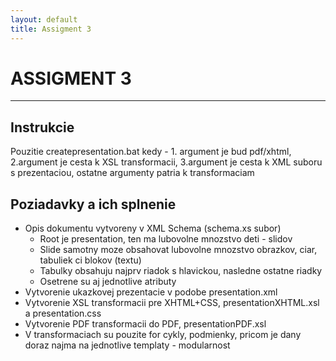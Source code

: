 ```yaml
---
layout: default
title: Assigment 3
---
```


ASSIGMENT 3
============

-------------------     ----------------------------

Instrukcie
---------

Pouzitie createpresentation.bat kedy - 1. argument je bud pdf/xhtml, 2.argument je cesta k XSL transformacii, 3.argument je cesta k XML suboru s prezentaciou, ostatne argumenty patria k transformaciam

Poziadavky a ich splnenie
----------
+ Opis dokumentu vytvoreny v XML Schema (schema.xs subor)
	+ Root je presentation, ten ma lubovolne mnozstvo deti - slidov
	+ Slide samotny moze obsahovat lubovolne mnozstvo obrazkov, ciar, tabuliek ci blokov (textu)
	+ Tabulky obsahuju najprv riadok s hlavickou, nasledne ostatne riadky
	+ Osetrene su aj jednotlive atributy
+ Vytvorenie ukazkovej prezentacie v podobe presentation.xml
+ Vytvorenie XSL transformacii pre XHTML+CSS, presentationXHTML.xsl a presentation.css
+ Vytvorenie PDF transformacii do PDF, presentationPDF.xsl
+ V transformaciach su pouzite for cykly, podmienky, pricom je dany doraz najma na jednotlive templaty - modularnost
